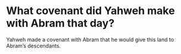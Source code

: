 # What covenant did Yahweh make with Abram that day?

Yahweh made a covenant with Abram that he would give this land to Abram’s descendants.
